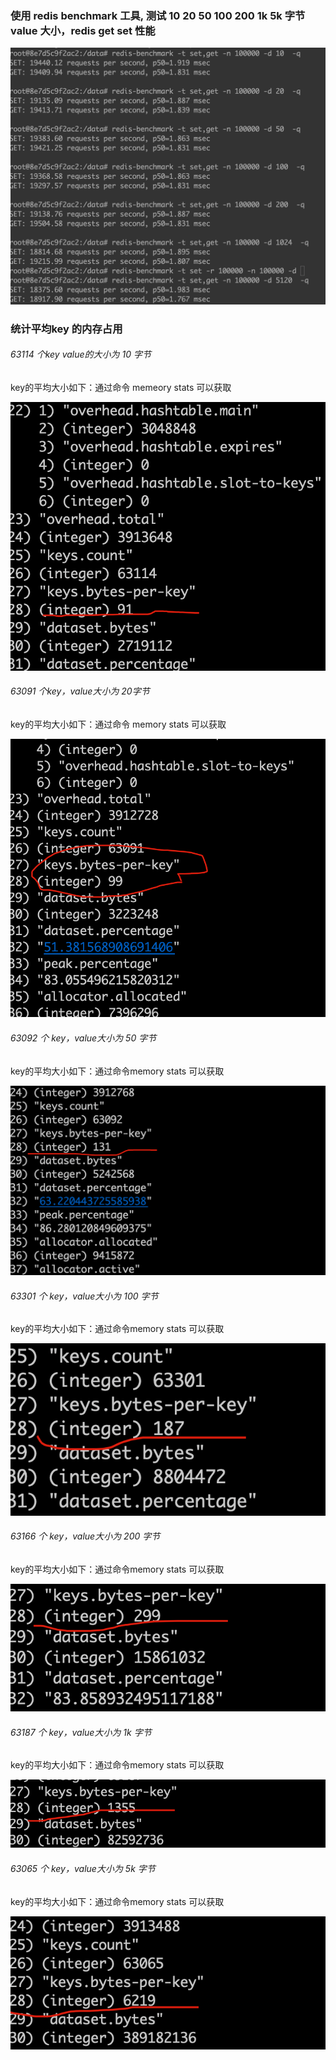 ### 使用 redis benchmark 工具, 测试 10 20 50 100 200 1k 5k 字节 value 大小，redis get set 性能

![通过benchark-redis 测试reids get,set性能](img/img.png)


### 统计平均key 的内存占用

###### 63114 个key value的大小为 10 字节

key的平均大小如下：通过命令 memeory stats 可以获取

![value 为10 字节下，key的平均大小](img/img_1.png)

###### 63091 个key，value大小为 20字节

key的平均大小如下：通过命令 memory stats 可以获取

![value 为20字节下，key的平均大小](img/img_2.png)

###### 63092 个 key，value大小为 50 字节

key的平均大小如下：通过命令memory stats 可以获取

![value 为 50字节，key平均大小](img/img_3.png)

###### 63301 个 key，value大小为 100 字节

key的平均大小如下：通过命令memory stats 可以获取

![value 为 100字节，key平均大小](img/img_4.png)

###### 63166 个 key，value大小为 200 字节

key的平均大小如下：通过命令memory stats 可以获取

![value 为 200字节，key平均大小](img/img_5.png)

###### 63187 个 key，value大小为 1k 字节

key的平均大小如下：通过命令memory stats 可以获取

![value 为 2k 字节，key平均大小](img/img_6.png)

###### 63065 个 key，value大小为 5k 字节

key的平均大小如下：通过命令memory stats 可以获取

![value 为 5k 字节，key平均大小](img/img_7.png)
